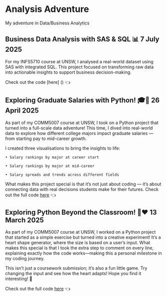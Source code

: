 # Analysis Adventure
My adventure in Data/Business Analytics

## Business Data Analysis with SAS & SQL 📊 7 July 2025
For my INFS5710 course at UNSW, I analysed a real-world dataset using SAS with integrated SQL. This project focused on transforming raw data into actionable insights to support business decision-making.

Check out the code [here] () 👈

## Exploring Graduate Salaries with Python! 🎓🐍 26 April 2025
As part of my COMM5007 course at UNSW, I took on a Python project that turned into a full-scale data adventure! This time, I dived into real-world data to explore how different college majors impact graduate salaries — from starting pay to mid-career growth.

I created three visualisations to bring the insights to life:

	• Salary rankings by major at career start
 
	• Salary rankings by major at mid-career
 
	• Salary spreads and trends across different fields

What makes this project special is that it’s not just about coding — it’s about connecting data with real decisions students make for their futures.
Check out the full code [here](https://github.com/dominikx93/analysis-adventure/blob/main/Graduates_Income_byMajor_Visualisation.ipynb) 👈

## Exploring Python Beyond the Classroom! 🐍❤️ 13 March 2025
As part of my COMM5007 course at UNSW, I worked on a Python project that started as a simple exercise but turned into a creative experiment! It’s a heart shape generator, where the size is based on a user’s input. What makes this special is that I took the extra step to comment on every line, explaining exactly how the code works—making this a personal milestone in my coding journey. 

This isn’t just a coursework submission; it’s also a fun little game. Try changing the input and see how the heart adapts! Hope you find it interesting! 🚀

Check out the full code [here](https://github.com/dominikx93/analysis-adventure/blob/main/HeartShape.ipynb) 👈
